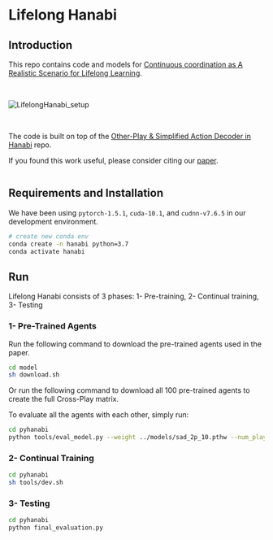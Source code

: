 # Lifelong Hanabi

## Introduction

This repo contains code and models for [Continuous coordination as A Realistic Scenario for Lifelong Learning]().


<br/>

![LifelongHanabi_setup](https://user-images.githubusercontent.com/43013139/107289273-c4f17680-6a32-11eb-93c2-0a70a9e342f3.png)

<br/>



The code is built on top of the [Other-Play & Simplified Action Decoder in Hanabi](https://github.com/facebookresearch/hanabi_SAD) repo.

If you found this work useful, please consider citing our [paper](). 
```

```

## Requirements and Installation
We have been using `pytorch-1.5.1`, `cuda-10.1`, and `cudnn-v7.6.5` in our development environment.
```bash
# create new conda env
conda create -n hanabi python=3.7
conda activate hanabi
```
## Run
Lifelong Hanabi consists of 3 phases: 1- Pre-training, 2- Continual training, 3- Testing 

### 1- Pre-Trained Agents

Run the following command to download the pre-trained agents used in the paper.
```bash
cd model
sh download.sh
```
Or run the following command to download all 100 pre-trained agents to create the full Cross-Play matrix.

To evaluate all the agents with each other, simply run:
```bash
cd pyhanabi
python tools/eval_model.py --weight ../models/sad_2p_10.pthw --num_player 2
```

### 2- Continual Training

```bash
cd pyhanabi
sh tools/dev.sh
```


### 3- Testing


```bash
cd pyhanabi
python final_evaluation.py
```



